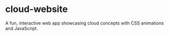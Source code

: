 # cloud-website
A fun, interactive web app showcasing cloud concepts with CSS animations and JavaScript.
